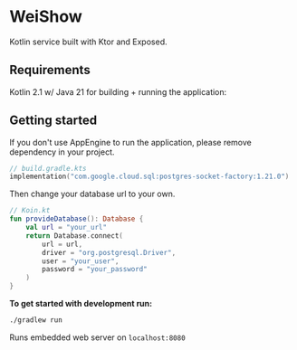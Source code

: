 # WeiShow

Kotlin service built with Ktor and Exposed.

## Requirements 

Kotlin 2.1 w/ Java 21 for building + running the application:

## Getting started

If you don't use AppEngine to run the application, please remove dependency in your project.

```kotlin 
// build.gradle.kts
implementation("com.google.cloud.sql:postgres-socket-factory:1.21.0")
```

Then change your database url to your own.

```kotlin
// Koin.kt
fun provideDatabase(): Database {
    val url = "your_url" 
    return Database.connect(
        url = url,
        driver = "org.postgresql.Driver",
        user = "your_user",
        password = "your_password"
    )
}
```

**To get started with development run:**

```bash
./gradlew run
```

Runs embedded web server on `localhost:8080`
